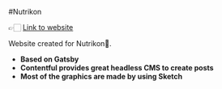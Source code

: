 #Nutrikon

👉🏻 [Link to website](http://www.nutrikon.pl)

Website created for Nutrikon💊.
- **Based on Gatsby**
- **Contentful provides great headless CMS to create posts**
- **Most of the graphics are made by using Sketch**